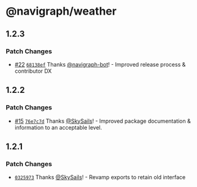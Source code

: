 # @navigraph/weather

## 1.2.3

### Patch Changes

- [#22](https://github.com/Navigraph/navigraph-js-sdk/pull/22) [`68138ef`](https://github.com/Navigraph/navigraph-js-sdk/commit/68138efac4504c57ea2e7d9223c14e4442fbf179) Thanks [@navigraph-bot](https://github.com/navigraph-bot)! - Improved release process & contributor DX

## 1.2.2

### Patch Changes

- [#15](https://github.com/Navigraph/navigraph-js-sdk/pull/15) [`76e7c7d`](https://github.com/Navigraph/navigraph-js-sdk/commit/76e7c7d91a6b19d6040dc5b87561e8ecde6a6af2) Thanks [@SkySails](https://github.com/SkySails)! - Improved package documentation & information to an acceptable level.

## 1.2.1

### Patch Changes

- [`0325973`](https://github.com/Navigraph/sdk/commit/03259735f5627a6a405d527dd3ed80f0a42311b1) Thanks [@SkySails](https://github.com/SkySails)! - Revamp exports to retain old interface
